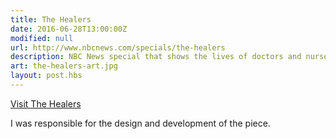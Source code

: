 ```yaml
---
title: The Healers
date: 2016-06-28T13:00:00Z
modified: null
url: http://www.nbcnews.com/specials/the-healers
description: NBC News special that shows the lives of doctors and nurses in a small hospital in Kabul.
art: the-healers-art.jpg
layout: post.hbs
---
```


[Visit The Healers]({{url}})

I was responsible for the design and development of the piece.
